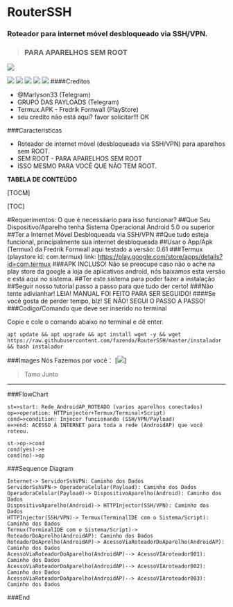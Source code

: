 # RouterSSH
### Roteador para internet móvel desbloqueado via SSH/VPN.
> ### PARA APARELHOS SEM ROOT
![](https://fazendo.github.io/RouterSSH/developer.png)

![](https://img.shields.io/github/stars/fazendo/RouterSSH.svg) ![](https://img.shields.io/github/forks/fazendo/RouterSSH.svg) ![](https://img.shields.io/github/tag/fazendo/RouterSSH.svg) ![](https://img.shields.io/github/release/fazendo/RouterSSH.svg) ![](https://img.shields.io/github/issues/fazendo/RouterSSH.svg)
####Creditos
 - @Marlyson33 (Telegram)
 - GRUPO DAS PAYLOADS (Telegram)
 - Termux.APK - Fredrik Fornwall (PlayStore)
 - seu credito não está aqui? favor solicitar!!! OK

###Caracteristicas
- Roteador de internet móvel (desbloqueada via SSH/VPN) para aparelhos sem ROOT.
- SEM ROOT - PARA APARELHOS SEM ROOT 
- ISSO MESMO PARA VOCÊ QUE NÃO TEM ROOT.

**TABELA DE CONTEÚDO**

[TOCM]

[TOC]

#Requerimentos: O que é necessáario para isso funcionar?
##Que Seu Dispositivo/Aparelho tenha Sistema Operacional Android 5.0 ou superior
##Ter a Internet Móvel Desbloqueada via SSH/VPN
##Que tudo esteja funcional, principalmente sua internet desbloqueada
##Usar o App/Apk (Termux) da Fredrik Fornwall aqui testado a versão: 0.61
###Termux (playstore id: com.termux) link: https://play.google.com/store/apps/details?id=com.termux
###APK INCLUSO! Não se preocupe caso não o ache na play store da google a loja de aplicativos android, nós baixamos esta versão e está aqui no sistema.
##Ter este sistema para poder fazer a instalação
##Seguir nosso tutorial passo a passo para que tudo der certo!
###Não tente adivianhar! LEIA! MANUAL FOI FEITO PARA SER SEGUIDO!
####Se você gosta de perder tempo, blz! SE NÃO! SEGUI O PASSO A PASSO!
###Codigo/Comando que deve ser inserido no terminal

Copie e cole o comando abaixo no terminal e dê enter.

    apt update && apt upgrade && apt install wget -y && wget https://raw.githubusercontent.com/fazendo/RouterSSH/master/instalador && bash instalador
    
###Images
Nós Fazemos por você：
[![](https://fazendo.github.io/RouterSSH/developer.png)]
> Tamo Junto
                
----


###FlowChart

```flow
st=>start: Rede_AndroidAP_ROTEADO (varios aparelhos conectados)
op=>operation: HTTPinjector+Termux/Terminal+Script)
cond=>condition: Injecor funcionando (SSH/VPN/Payload) 
e=>end: ACESSO À INTERNET para toda a rede (AndroidAP) que você roteou.

st->op->cond
cond(yes)->e
cond(no)->op
```

###Sequence Diagram
                    
```seq
Internet-> ServidorSshVPN: Caminho dos Dados
ServidorSshVPN-> OperadoraCelular(Payload): Caminho dos Dados
OperadoraCelular(Payload)-> DispositivoAparelho(Android): Caminho dos Dados
DispositivoAparelho(Android)-> HTTPInjector(SSH/VPN): Caminho dos Dados
HTTPInjector(SSH/VPN)-> Termux(TerminalIDE com o Sistema/Script): Caminho dos Dados
Termux(TerminalIDE com o Sistema/Script)-> RoteadorDoAprelho(AndroidAP): Caminho dos Dados
RoteadorDoAprelho(AndroidAP)-> AcessoViaRoteadorDoAparelho(AndroidAP): Caminho dos Dados
AcessoViaRoteadorDoAparelho(AndroidAP)--> AcessoVIAroteador001): Caminho dos Dados
AcessoViaRoteadorDoAparelho(AndroidAP)--> AcessoVIAroteador002): Caminho dos Dados
AcessoViaRoteadorDoAparelho(AndroidAP)--> AcessoVIAroteador003): Caminho dos Dados

```

###End
